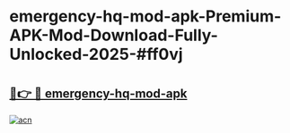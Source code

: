 # emergency-hq-mod-apk-Premium-APK-Mod-Download-Fully-Unlocked-2025-#ff0vj

# <h2><a href="https://bedroomkl.my?title=emergency-hq-mod-apk&ref=1AP">🔗👉 🔴 emergency-hq-mod-apk</a></h2>

[![acn](https://github.com/user-attachments/assets/0f9c940e-d8b0-45ae-aac7-cd30a18b3e1c)](https://bedroomkl.my?title=emergency-hq-mod-apk&ref=1AP)

